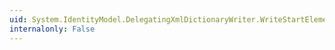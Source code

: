 ```yaml
---
uid: System.IdentityModel.DelegatingXmlDictionaryWriter.WriteStartElement(System.String,System.String,System.String)
internalonly: False
---
```

